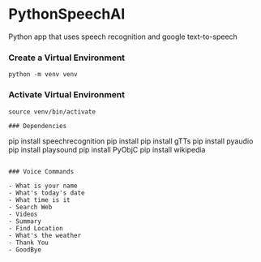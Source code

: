 # PythonSpeechAI
Python app that uses speech recognition and google text-to-speech

### Create a Virtual Environment
 ```
 python -m venv venv
 ```

 ### Activate Virtual Environment 
 ```
 source venv/bin/activate

### Dependencies

```
pip install speechrecognition
pip install 
pip install gTTs
pip install pyaudio
pip install playsound
pip install PyObjC
pip install wikipedia
```

### Voice Commands

- What is your name
- What's today's date
- What time is it
- Search Web
- Videos
- Summary
- Find Location
- What's the weather
- Thank You
- GoodBye
